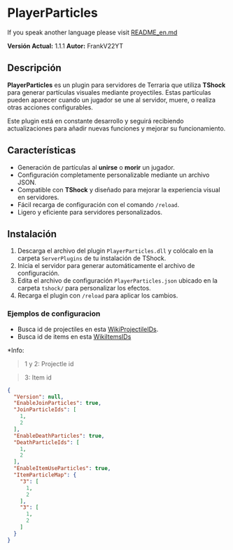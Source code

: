 # PlayerParticles

If you speak another language please visit [README_en.md](https://github.com/itsFrankV22/PlayerParticle-Plugin-/blob/main/README.md)

**Versión Actual:** 1.1.1
**Autor:** FrankV22YT  

## Descripción

**PlayerParticles** es un plugin para servidores de Terraria que utiliza **TShock** para generar partículas visuales mediante proyectiles. Estas partículas pueden aparecer cuando un jugador se une al servidor, muere, o realiza otras acciones configurables. 

Este plugin está en constante desarrollo y seguirá recibiendo actualizaciones para añadir nuevas funciones y mejorar su funcionamiento.

## Características

- Generación de partículas al **unirse** o **morir** un jugador.
- Configuración completamente personalizable mediante un archivo JSON.
- Compatible con **TShock** y diseñado para mejorar la experiencia visual en servidores.
- Fácil recarga de configuración con el comando `/reload`.
- Ligero y eficiente para servidores personalizados.

## Instalación

1. Descarga el archivo del plugin `PlayerParticles.dll` y colócalo en la carpeta `ServerPlugins` de tu instalación de TShock.
2. Inicia el servidor para generar automáticamente el archivo de configuración.
3. Edita el archivo de configuración `PlayerParticles.json` ubicado en la carpeta `tshock/` para personalizar los efectos.
4. Recarga el plugin con `/reload` para aplicar los cambios.

### Ejemplos de configuracion

- Busca id de projectiles en esta [WikiProjectileIDs](https://terraria.fandom.com/wiki/Projectile_IDs).
- Busca id de items en esta [WikiItemsIDs](https://terraria.fandom.com/wiki/Item_IDs)

*Info:
> 1 y 2: Projectle id

> 3: Item id


```json
{
  "Version": null,
  "EnableJoinParticles": true,
  "JoinParticleIds": [
    1,
    2
  ],
  "EnableDeathParticles": true,
  "DeathParticleIds": [
    1,
    2
  ],
  "EnableItemUseParticles": true,
  "ItemParticleMap": {
    "3": [
      1,
      2
    ],
    "3": [
      1,
      2
    ]
  }
}
